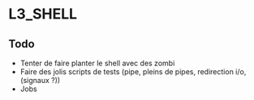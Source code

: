 # L3_SHELL

## Todo
- Tenter de faire planter le shell avec des zombi
- Faire des jolis scripts de tests (pipe, pleins de pipes, redirection i/o, (signaux ?))
- Jobs